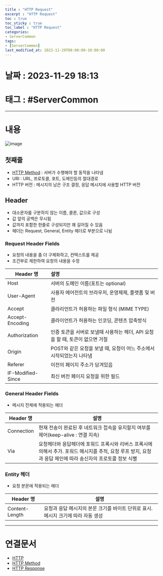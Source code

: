 ```yaml
---
title : "HTTP Request"
excerpt : "HTTP Request"
toc : true
toc_sticky : true
toc_label : "HTTP Request"
categories:
- ServerCommon
tags:
- [ServerCommon]
last_modified_at: 2023-11-29T08:00:00-10:00:00
---
```


# 날짜 : 2023-11-29 18:13

# 태그 : #ServerCommon
---

# 내용
  
![image](../../assets/Images/HTTPRequest.png)

## 첫째줄 
- [HTTP Method](../../ServerCommon/ServerCommon-HTTP-Method) : 서버가 수행해야 할 동작을 나타냄
- URI : URL, 프로토콜, 포트, 도메인등의 절대경로
- HTTP 버전 : 메시지의 남은 구조 결정, 응답 메시지에 사용할 HTTP 버전

## Header
- 대소문자를 구분하지 않는 이름, 콜론, 값으로 구성
- 값 앞의 공백은 무시됨
- 값까지 포함한 한줄로 구성되지만 꽤 길어질 수 있음
- 헤더는 Request, General, Entity 헤더로 부분으로 나뉨

### Request Header Fields
- 요청의 내용을 좀 더 구체화하고, 컨텍스트를 제공
- 조건부로 제한하여 요청의 내용을 수정

| Header 명         | 설명                                                                          |
| ----------------- |:----------------------------------------------------------------------------- |
| Host              | 서버의 도메인 이름(포트는 optional)                                           |
| User-Agent        | 사용자 에어전트의 브라우저, 운영체제, 플랫폼 및 버전                          |
| Accept            | 클라리언트가 허용하는 파일 형식 (MIME TYPE)                                   |
| Accept-Encoding   | 클라이언트가 허용하는 인코딩, 콘텐츠 압축방식                                 |
| Authorization     | 인증 토큰을 서버로 보낼때 사용하는 헤더, API 요청을 할 때, 토큰이 없으면 거절 |
| Origin            | POST와 같은 요청을 보낼 때, 요청이 어느 주소에서 시작되었는지 나타냄          |
| Referer           | 이전의 페이지 주소가 담겨있음                                                 |
| IF-Modified-Since | 최신 버전 페이지 요청을 위한 필드                                             |

### General Header Fields
- 메시지 전체에 적용되는 헤더

| Header 명  | 설명                                                                                                                                                         |
| ---------- | ------------------------------------------------------------------------------------------------------------------------------------------------------------ |
| Connection | 현재 전송이 완료된 후 네트워크 접속을 유지할지 여부를 제어(keep-alive : 연결 지속)                                                                           |
| Via        | 요청헤더와 응답헤더에 포워드 프록시와 리버스 프록시에 의해서 추가. 포워드 메시지를 추적, 요청 루프 방지, 요청과 응답 체인에 따라 송신자의 프로토콜 정보 식별 |

### Entity 헤더
- 요청 분몬에 적용되는 헤더

| Header 명      | 설명                                                                              |
| -------------- | --------------------------------------------------------------------------------- |
| Content-Length | 요청과 응답 메시지의 본문 크기를 바이트 단위로 표시. 메시지 크기에 따라 자동 생성 |

---

# 연결문서
- [HTTP](../../ServerCommon/ServerCommon-HTTP)
- [HTTP Method](../../ServerCommon/ServerCommon-HTTP-Method)
- [HTTP Response](../../ServerCommon/ServerCommon-HTTP-Response)